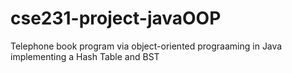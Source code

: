 # cse231-project-javaOOP
Telephone book program via object-oriented prograaming in Java implementing a Hash Table and BST
